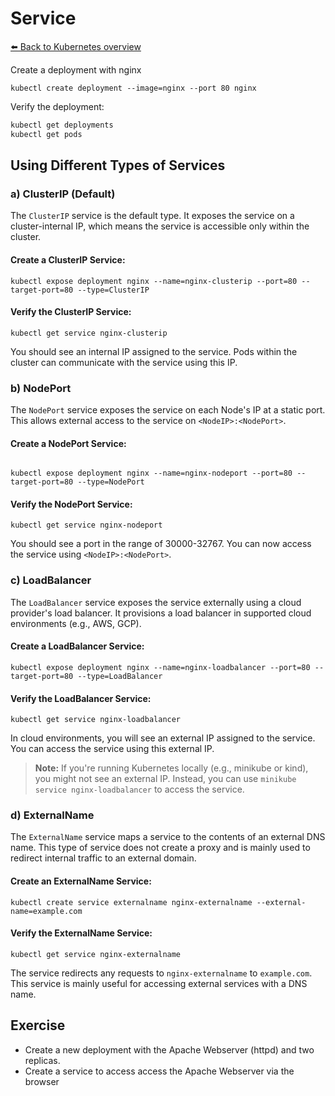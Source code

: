 # Service
[⬅️ Back to Kubernetes overview](README.md)

Create a deployment with nginx

```shell
kubectl create deployment --image=nginx --port 80 nginx 
```

Verify the deployment:
```sh
kubectl get deployments
kubectl get pods
```


## Using Different Types of Services

### a) ClusterIP (Default)

The `ClusterIP` service is the default type. It exposes the service on a cluster-internal IP, which means the service is accessible only within the cluster.


#### Create a ClusterIP Service:

```shell
kubectl expose deployment nginx --name=nginx-clusterip --port=80 --target-port=80 --type=ClusterIP
```

#### Verify the ClusterIP Service:

```shell
kubectl get service nginx-clusterip
```


You should see an internal IP assigned to the service. Pods within the cluster can communicate with the service using this IP.

### b) NodePort

The `NodePort` service exposes the service on each Node's IP at a static port. This allows external access to the service on `<NodeIP>:<NodePort>`.

#### Create a NodePort Service:

```shell

kubectl expose deployment nginx --name=nginx-nodeport --port=80 --target-port=80 --type=NodePort
```

#### Verify the NodePort Service:

```shell
kubectl get service nginx-nodeport
```

You should see a port in the range of 30000-32767. You can now access the service using `<NodeIP>:<NodePort>`.

### c) LoadBalancer

The `LoadBalancer` service exposes the service externally using a cloud provider's load balancer. It provisions a load balancer in supported cloud environments (e.g., AWS, GCP).

#### Create a LoadBalancer Service:


```shell
kubectl expose deployment nginx --name=nginx-loadbalancer --port=80 --target-port=80 --type=LoadBalancer
```

#### Verify the LoadBalancer Service:


```shell
kubectl get service nginx-loadbalancer
```

In cloud environments, you will see an external IP assigned to the service. You can access the service using this external IP.

> **Note:** If you're running Kubernetes locally (e.g., minikube or kind), you might not see an external IP. Instead, you can use `minikube service nginx-loadbalancer` to access the service.

### d) ExternalName


The `ExternalName` service maps a service to the contents of an external DNS name. This type of service does not create a proxy and is mainly used to redirect internal traffic to an external domain.


#### Create an ExternalName Service:

```shell
kubectl create service externalname nginx-externalname --external-name=example.com
```

#### Verify the ExternalName Service:


```shell
kubectl get service nginx-externalname
```


The service redirects any requests to `nginx-externalname` to `example.com`. This service is mainly useful for accessing external services with a DNS name.


## Exercise 

* Create a new deployment with the Apache Webserver (httpd) and two replicas.
* Create a service to access access the Apache Webserver via the browser


